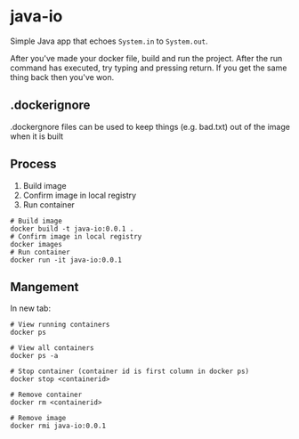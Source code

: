 # java-io

Simple Java app that echoes `System.in` to `System.out`.

After you've made your docker file, build and run the project. After the run command has executed, try typing and pressing return. If you get the same thing back then you've won.

## .dockerignore

.dockergnore files can be used to keep things (e.g. bad.txt) out of the image when it is built

## Process
1. Build image
2. Confirm image in local registry
3. Run container

``` docker
# Build image
docker build -t java-io:0.0.1 .
# Confirm image in local registry
docker images
# Run container
docker run -it java-io:0.0.1
```

## Mangement
In new tab:
``` docker
# View running containers
docker ps

# View all containers
docker ps -a

# Stop container (container id is first column in docker ps)
docker stop <containerid>

# Remove container
docker rm <containerid>

# Remove image
docker rmi java-io:0.0.1

```
